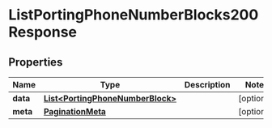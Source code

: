 

# ListPortingPhoneNumberBlocks200Response


## Properties

| Name | Type | Description | Notes |
|------------ | ------------- | ------------- | -------------|
|**data** | [**List&lt;PortingPhoneNumberBlock&gt;**](PortingPhoneNumberBlock.md) |  |  [optional] |
|**meta** | [**PaginationMeta**](PaginationMeta.md) |  |  [optional] |



